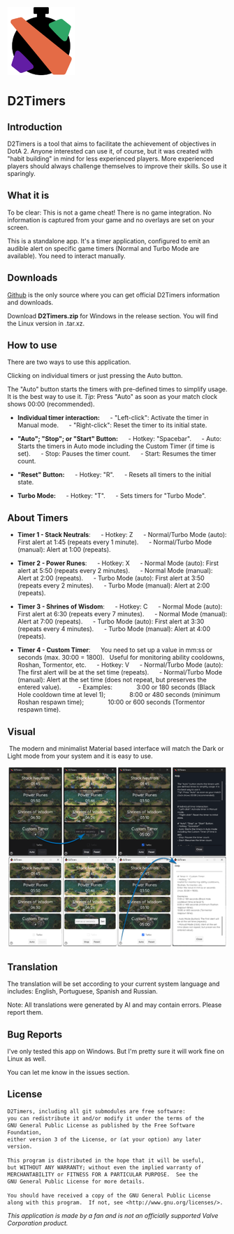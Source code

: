 <img title="" src="assets/icon.png" alt="" data-align="left" width="155">

# D2Timers

## Introduction

D2Timers is a tool that aims to facilitate the achievement of objectives in DotA 2.
Anyone interested can use it, of course, but it was created with "habit building" in mind for less experienced players. More experienced players should always challenge themselves to improve their skills. So use it sparingly.

## What it is

To be clear: This is not a game cheat! There is no game integration. No information is captured from your game and no overlays are set on your screen.

This is a standalone app. It's a timer application, configured to emit an audible alert on specific game timers (Normal and Turbo Mode are available). You need to interact manually.

## Downloads

[Github](https://github.com/thyagoleao/d2timers/releases) is the only source where you can get official D2Timers information and downloads.

Download **D2Timers.zip** for Windows in the release section. You will find the Linux version in .tar.xz.

## How to use

There are two ways to use this application.

Clicking on individual timers or just pressing the Auto button.

The "Auto" button starts the timers with pre-defined times to simplify usage. It is the best way to use it.
*Tip*: Press "Auto" as soon as your match clock shows 00:00 (recommended).

- **Individual timer interaction:**
  
  - "Left-click": Activate the timer in Manual mode.
  
  - "Right-click": Reset the timer to its initial state.

- **"Auto"; "Stop"; or "Start" Button:**
  
  - Hotkey: "Spacebar".
  
  - Auto: Starts the timers in Auto mode including the Custom Timer (if time is set).
  
  - Stop: Pauses the timer count.
  
  - Start: Resumes the timer count.

- **"Reset" Button:**
  
  - Hotkey: "R".
  
  - Resets all timers to the initial state. 

- **Turbo Mode:**
  
  - Hotkey: "T".
  
  - Sets timers for "Turbo Mode".

## About Timers

- **Timer 1 - Stack Neutrals**:
  
  - Hotkey: Z
  
  - Normal/Turbo Mode (auto): First alert at 1:45 (repeats every 1 minute).
  
  - Normal/Turbo Mode (manual): Alert at 1:00 (repeats).

- **Timer 2 - Power Runes**:
  
  - Hotkey: X
  
  - Normal Mode (auto): First alert at 5:50 (repeats every 2 minutes).
  
  - Normal Mode (manual): Alert at 2:00 (repeats).
  
  - Turbo Mode (auto): First alert at 3:50 (repeats every 2 minutes).
  
  - Turbo Mode (manual): Alert at 2:00 (repeats).

- **Timer 3 - Shrines of Wisdom**:
  
  - Hotkey: C
  
  - Normal Mode (auto): First alert at 6:30 (repeats every 7 minutes).
  
  - Normal Mode (manual): Alert at 7:00 (repeats).
  
  - Turbo Mode (auto): First alert at 3:30 (repeats every 4 minutes).
  
  - Turbo Mode (manual): Alert at 4:00 (repeats).

- **Timer 4 - Custom Timer**:
  
  You need to set up a value in mm:ss or seconds (max. 30:00 = 1800).
  Useful for monitoring ability cooldowns, Roshan, Tormentor, etc.
  
  - Hotkey: V
  
  - Normal/Turbo Mode (auto): The first alert will be at the set time (repeats).
  
  - Normal/Turbo Mode (manual): Alert at the set time (does not repeat, but preserves the entered value).
    
    - Examples:
      
      3:00 or 180 seconds (Black Hole cooldown time at level 1);
      
      8:00 or 480 seconds (minimum Roshan respawn time);
      
      10:00 or 600 seconds (Tormentor respawn time).

## Visual

 The modern and minimalist Material based interface will match the Dark or Light mode from your system and it is easy to use.

<img title="" src="screenshots/interface_v1.1.1.png" alt="" data-align="left" width="960">

## Translation

The translation will be set according to your current system language and includes: English, Portuguese, Spanish and Russian.

Note: All translations were generated by AI and may contain errors. Please report them.

## Bug Reports

I've only tested this app on Windows. But I'm pretty sure it will work fine on Linux as well.

You can let me know in the issues section.

## License

    D2Timers, including all git submodules are free software:
    you can redistribute it and/or modify it under the terms of the
    GNU General Public License as published by the Free Software Foundation,
    either version 3 of the License, or (at your option) any later version.
    
    This program is distributed in the hope that it will be useful,
    but WITHOUT ANY WARRANTY; without even the implied warranty of
    MERCHANTABILITY or FITNESS FOR A PARTICULAR PURPOSE.  See the
    GNU General Public License for more details.
    
    You should have received a copy of the GNU General Public License
    along with this program.  If not, see <http://www.gnu.org/licenses/>.

*This application is made by a fan and is not an officially supported Valve Corporation product.*






